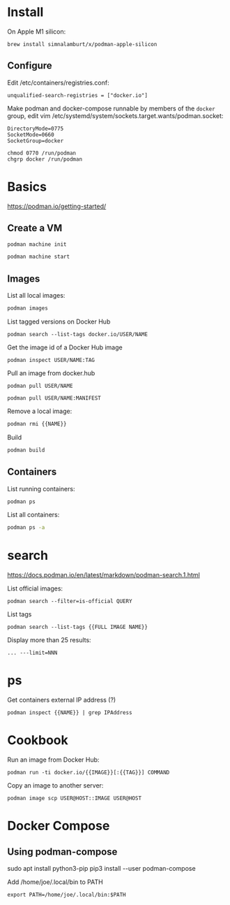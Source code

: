 # Install

On Apple M1 silicon:

```
brew install simnalamburt/x/podman-apple-silicon
```

## Configure

Edit /etc/containers/registries.conf:

```
unqualified-search-registries = ["docker.io"]
```

Make podman and docker-compose runnable by
members of the `docker` group, edit vim /etc/systemd/system/sockets.target.wants/podman.socket:

```
DirectoryMode=0775
SocketMode=0660
SocketGroup=docker
```

```
chmod 0770 /run/podman
chgrp docker /run/podman
```

# Basics

https://podman.io/getting-started/

## Create a VM

```sh
podman machine init
```

```sh
podman machine start
```

## Images

List all local images:

```sh
podman images
```

List tagged versions on Docker Hub

```
podman search --list-tags docker.io/USER/NAME
```

Get the image id of a Docker Hub image

```
podman inspect USER/NAME:TAG
```

Pull an image from docker.hub

```
podman pull USER/NAME
```

```
podman pull USER/NAME:MANIFEST
```

Remove a local image:

```sh
podman rmi {{NAME}}
```

Build

```sh
podman build
```

## Containers

List running containers:

```sh
podman ps
```

List all containers:

```sh
podman ps -a
```

# search

https://docs.podman.io/en/latest/markdown/podman-search.1.html

List official images:

```
podman search --filter=is-official QUERY
```

List tags

```
podman search --list-tags {{FULL IMAGE NAME}}
```

Display more than 25 results:

```
... ---limit=NNN
```

# ps

Get containers external IP address (?)

```
podman inspect {{NAME}} | grep IPAddress
```

# Cookbook

Run an image from Docker Hub:

```
podman run -ti docker.io/{{IMAGE}}[:{{TAG}}] COMMAND
```

Copy an image to another server:

```
podman image scp USER@HOST::IMAGE USER@HOST
```

# Docker Compose

## Using podman-compose

sudo apt install python3-pip
pip3 install --user podman-compose

Add /home/joe/.local/bin to PATH

```
export PATH=/home/joe/.local/bin:$PATH
```
